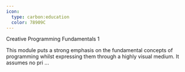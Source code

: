 ```yaml
---
icon:
  type: carbon:education
  color: 78909C
---
```

Creative Programming Fundamentals 1

This module puts a strong emphasis on the fundamental concepts of programming whilst expressing them through a highly visual medium. It assumes no pri ... 
